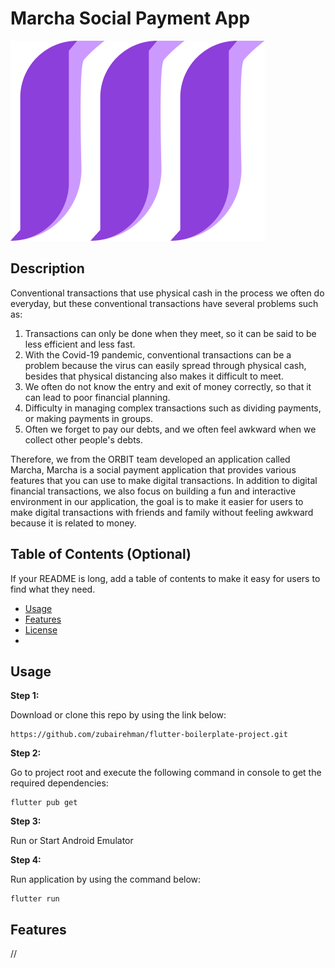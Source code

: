 # Marcha Social Payment App
![Logo](assets/images/logo.png)

## Description

Conventional transactions that use physical cash in the process we often do everyday, but these conventional transactions have several problems such as:
1. Transactions can only be done when they meet, so it can be said to be less efficient and less fast.
2. With the Covid-19 pandemic, conventional transactions can be a problem because the virus can easily spread through physical cash, besides that physical distancing also makes it difficult to meet.
3. We often do not know the entry and exit of money correctly, so that it can lead to poor financial planning.
4. Difficulty in managing complex transactions such as dividing payments, or making payments in groups.
5. Often we forget to pay our debts, and we often feel awkward when we collect other people's debts.

Therefore, we from the ORBIT team developed an application called Marcha, Marcha is a social payment application that provides various features that you can use to make digital transactions. In addition to digital financial transactions, we also focus on building a fun and interactive environment in our application, the goal is to make it easier for users to make digital transactions with friends and family without feeling awkward because it is related to money.

## Table of Contents (Optional)

If your README is long, add a table of contents to make it easy for users to find what they need.

- [Usage](#usage)
- [Features](#features)
- [License](#license)
- 

## Usage

**Step 1:**

Download or clone this repo by using the link below:

```
https://github.com/zubairehman/flutter-boilerplate-project.git
```

**Step 2:**

Go to project root and execute the following command in console to get the required dependencies: 

```
flutter pub get 
```

**Step 3:**

Run or Start Android Emulator 

**Step 4:**

Run application by using the command below:

```
flutter run
```


## Features

//
